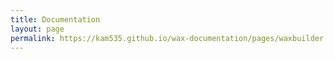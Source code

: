 ```yaml
---
title: Documentation
layout: page
permalink: https://kam535.github.io/wax-documentation/pages/waxbuilder.html
---
```

